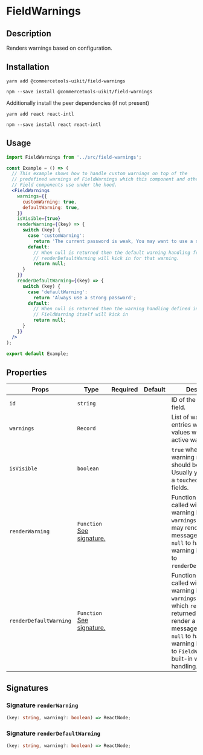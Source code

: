 <!-- THIS IS AN AUTOGENERATED FILE. DO NOT EDIT THIS FILE DIRECTLY. -->
<!-- This file is created by the `yarn generate-readme` script. -->

# FieldWarnings

## Description

Renders warnings based on configuration.

## Installation

```
yarn add @commercetools-uikit/field-warnings
```

```
npm --save install @commercetools-uikit/field-warnings
```

Additionally install the peer dependencies (if not present)

```
yarn add react react-intl
```

```
npm --save install react react-intl
```

## Usage

```jsx
import FieldWarnings from '../src/field-warnings';

const Example = () => (
  // This example shows how to handle custom warnings on top of the
  // predefined warnings of FieldWarnings which this component and other
  // Field components use under the hood.
  <FieldWarnings
    warnings={{
      customWarning: true,
      defaultWarning: true,
    }}
    isVisible={true}
    renderWarning={(key) => {
      switch (key) {
        case 'customWarning':
          return 'The current password is weak, You may want to use a stronger password';
        default:
          // When null is returned then the default warning handling from
          // renderDefaultWarning will kick in for that warning.
          return null;
      }
    }}
    renderDefaultWarning={(key) => {
      switch (key) {
        case 'defaultWarning':
          return 'Always use a strong password';
        default:
          // When null is returned then the warning handling defined in
          // FieldWarning itself will kick in
          return null;
      }
    }}
  />
);

export default Example;
```

## Properties

| Props                  | Type                                                             | Required | Default | Description                                                                                                                                                                                                                                                |
| ---------------------- | ---------------------------------------------------------------- | :------: | ------- | ---------------------------------------------------------------------------------------------------------------------------------------------------------------------------------------------------------------------------------------------------------- |
| `id`                   | `string`                                                         |          |         | ID of the warning field.                                                                                                                                                                                                                                   |
| `warnings`             | `Record`                                                         |          |         | List of warnings. Only entries with truthy values will count as active warnings.                                                                                                                                                                           |
| `isVisible`            | `boolean`                                                        |          |         | `true` when the warning messages should be rendered. Usually you'd pass in a `touched` state of fields.                                                                                                                                                    |
| `renderWarning`        | `Function`<br/>[See signature.](#signature-renderWarning)        |          |         | Function which gets called with each warning key (from the `warnings` prop) and may render a warning message or return `null` to hand the warning handling off to `renderDefaultWarning`.                                                                  |
| `renderDefaultWarning` | `Function`<br/>[See signature.](#signature-renderDefaultWarning) |          |         | Function which gets called with each warning key (from the `warnings` prop) for which `renderWarning` returned `null`.&#xA;It may render a warning message or return `null` to hand the warning handling off to `FieldWarning`s built-in warning handling. |

## Signatures

### Signature `renderWarning`

```ts
(key: string, warning?: boolean) => ReactNode;
```

### Signature `renderDefaultWarning`

```ts
(key: string, warning?: boolean) => ReactNode;
```
